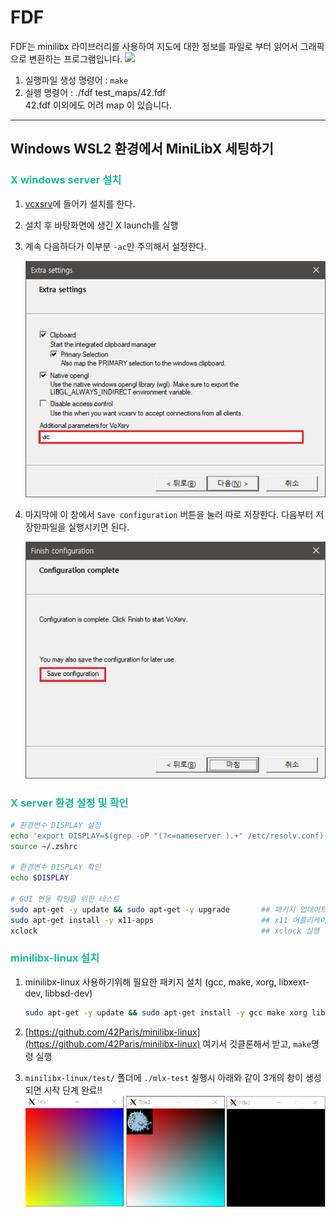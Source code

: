 # FDF
FDF는 minilibx 라이브러리를 사용하여 지도에 대한 정보를 파일로 부터 읽어서 그래픽으로 변환하는 프로그램입니다.
    ![](readme-image/map.gif)


1. 실행파일 생성 명령어 : `make`
2. 실행 명령어 : ./fdf test_maps/42.fdf  
    42.fdf 이외에도 어려 map 이 있습니다.

---

##  Windows WSL2 환경에서 MiniLibX 세팅하기

<h3 style="color:#1ABC9C">X windows server 설치</h3>

1. [vcxsrv](https://sourceforge.net/projects/vcxsrv/)에 들어가 설치를 한다.
2. 설치 후 바탕화면에 생긴 X launch를 실행
3. 계속 다음하다가 이부분 `-ac`만 주의해서 설정한다.
    
    ![](readme-image/vcxsrv1.png)
    
4. 마지막에 이 창에서 `Save configuration` 버튼을 눌러 따로 저장한다. 
다음부터 저장한파일을 실행시키면 된다.
    
    ![](readme-image/vcxsrv2.png)

<h3 style="color:#1ABC9C">X server 환경 설정 및 확인</h3>


```bash
# 환경변수 DISPLAY 설정
echo 'export DISPLAY=$(grep -oP "(?<=nameserver ).+" /etc/resolv.conf):0' >> ~/.zshrc
source ~/.zshrc

# 환경변수 DISPLAY 확인
echo $DISPLAY

# GUI 연동 확인을 위한 테스트
sudo apt-get -y update && sudo apt-get -y upgrade       ## 패키지 업데이트 및 업그레이드
sudo apt-get install -y x11-apps                        ## x11 어플리케이션 설치
xclock                                                  ## xclock 실행
```

<h3 style="color:#1ABC9C ">minilibx-linux 설치</h3>

1. minilibx-linux 사용하기위해 필요한 패키지 설치 (gcc, make, xorg, libxext-dev, libbsd-dev)
    ```bash
    sudo apt-get -y update && sudo apt-get install -y gcc make xorg libxext-dev libbsd-dev
    ```

2. [https://github.com/42Paris/minilibx-linux](https://github.com/42Paris/minilibx-linux) 여기서 깃클론해서 받고, `make`명령 실행

3. `minilibx-linux/test/` 폴더에 `./mlx-test` 실행시 아래와 같이 3개의 창이 생성되면 시작 단계 완료!!
    ![](readme-image/mlx-test.png)

